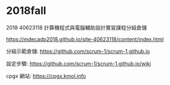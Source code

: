 # 2018fall
2018 40623118 計算機程式與電腦輔助設計實習課程分組倉儲

https://mdecadp2018.github.io/site-40623118/content/index.html

分組示範倉儲: https://github.com/scrum-1/scrum-1.github.io

設定步驟: https://github.com/scrum-1/scrum-1.github.io/wiki

cpgx 網站: https://cpgx.kmol.info

